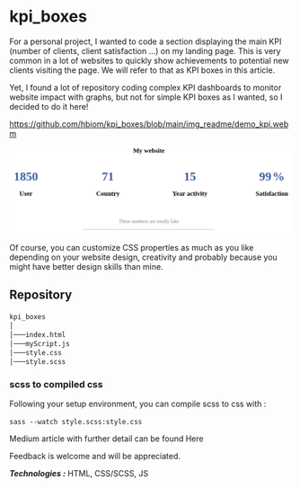 # kpi_boxes


For a personal project, I wanted to code a section displaying the main KPI (number of clients, client satisfaction …) on my landing page. This is very common in a lot of websites to quickly show achievements to potential new clients visiting the page. We will refer to that as KPI boxes in this article.

Yet, I found a lot of repository coding complex KPI dashboards to monitor website impact with graphs, but not for simple KPI boxes as I wanted, so I decided to do it here!

https://github.com/hbiom/kpi_boxes/blob/main/img_readme/demo_kpi.webm

<p align="center">
  <img src=https://github.com/hbiom/kpi_boxes/blob/main/img_readme/full_screen.jpg>
</p>

Of course, you can customize CSS properties as much as you like depending on your website design, creativity and probably
because you might have better design skills than mine.

## Repository

```
kpi_boxes
│
│───index.html
│───myScript.js
│───style.css
│───style.scss
```

### scss to compiled css


Following your setup environment, you can compile scss to css with :

`sass --watch style.scss:style.css`

Medium article with further detail can be found Here

Feedback is welcome and will be appreciated.


***Technologies :*** HTML, CSS/SCSS, JS
